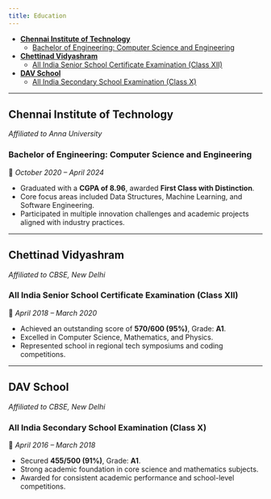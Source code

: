 ```yaml
---
title: Education
---
```


<!--toc:start-->

- [**Chennai Institute of Technology**](#chennai-institute-of-technology)
  - [Bachelor of Engineering: Computer Science and Engineering](#bachelor-of-engineering-computer-science-and-engineering)
- [**Chettinad Vidyashram**](#chettinad-vidyashram)
  - [All India Senior School Certificate Examination (Class XII)](#all-india-senior-school-certificate-examination-class-xii)
- [**DAV School**](#dav-school)
  - [All India Secondary School Examination (Class X)](#all-india-secondary-school-examination-class-x)
  <!--toc:end-->

<!--
This website is only meant to showcase the work and and skills of the author,
on a professional level. It also has a blog, containing the author's observations
and opinions on various topics. The views expressed are the author's own.
Copyright (C) 2025  T L Naparajith

This program is free software: you can redistribute it and/or modify
it under the terms of the GNU Affero General Public License Version 3 as published
by the Free Software Foundation.

This program is distributed in the hope that it will be useful,
but WITHOUT ANY WARRANTY; without even the implied warranty of
MERCHANTABILITY or FITNESS FOR A PARTICULAR PURPOSE.  See the
GNU Affero General Public License for more details.

You should have received a copy of the GNU Affero General Public License
along with this program.  If not, see <https://www.gnu.org/licenses/agpl-3.0.txt>.

Contact me through electronic mail: <naparajith@duck.com>
-->

---

## **Chennai Institute of Technology**

_Affiliated to Anna University_

### Bachelor of Engineering: Computer Science and Engineering

📅 _October 2020 – April 2024_

- Graduated with a **CGPA of 8.96**, awarded **First Class with Distinction**.
- Core focus areas included Data Structures, Machine Learning, and Software
  Engineering.
- Participated in multiple innovation challenges and academic projects aligned
  with industry practices.

---

## **Chettinad Vidyashram**

_Affiliated to CBSE, New Delhi_

### All India Senior School Certificate Examination (Class XII)

📅 _April 2018 – March 2020_

- Achieved an outstanding score of **570/600 (95%)**, Grade: **A1**.
- Excelled in Computer Science, Mathematics, and Physics.
- Represented school in regional tech symposiums and coding competitions.

---

## **DAV School**

_Affiliated to CBSE, New Delhi_

### All India Secondary School Examination (Class X)

📅 _April 2016 – March 2018_

- Secured **455/500 (91%)**, Grade: **A1**.
- Strong academic foundation in core science and mathematics subjects.
- Awarded for consistent academic performance and school-level competitions.
